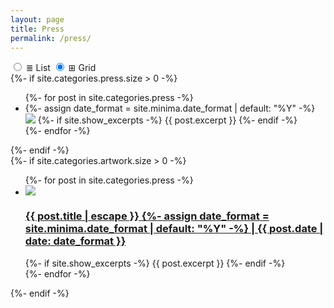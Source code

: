 ```yaml
---
layout: page
title: Press
permalink: /press/
---
```


<div class="tabs">
    <input id="tab2" type="radio" name="tabs">
    <label for="tab2"><span>≣ List</span></label>
    <input id="tab1" type="radio" name="tabs" checked>
    <label for="tab1"><span>⊞ Grid </span></label>
  <section id="content1" class="tab-content grid">
  <div class="grid">
      {%- if site.categories.press.size > 0 -%}
      <ul class="post-list">
        {%- for post in site.categories.press -%}
        <li>
          {%- assign date_format = site.minima.date_format | default: "%Y" -%}
          <a href="{{ post.url }}" ><img class="thumbnail" src="{{ post.thumbnail }}" /></a>
          {%- if site.show_excerpts -%}
            {{ post.excerpt }}
          {%- endif -%}
        </li>
        {%- endfor -%}
      </ul>
    {%- endif -%}
  </div>
  </section>
  <section id="content2" class="tab-content">
  <div class="list">
    {%- if site.categories.artwork.size > 0 -%}
      <ul>
        {%- for post in site.categories.press -%}
        <li>
          <a href="{{ post.url }}" ><img class="thumbnail" src="{{ post.thumbnail }}" /></a>
          <h3>
            <a href="{{ post.url | relative_url }}">
              {{ post.title | escape }}
              {%- assign date_format = site.minima.date_format | default: "%Y" -%}
          <span class="post-meta">| {{ post.date | date: date_format }}</span>
            </a>
          </h3>
          {%- if site.show_excerpts -%}
            {{ post.excerpt }}
          {%- endif -%}
        </li>
        {%- endfor -%}
      </ul>
    {%- endif -%}
  </div>
  </section>
</div> <!-- end .tabs -->
